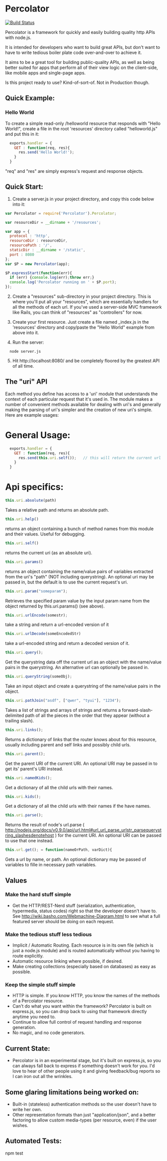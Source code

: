 # Percolator
[![Build
Status](https://secure.travis-ci.org/cainus/percolator.png?branch=master)](http://travis-ci.org/cainus/percolator)

Percolator is a framework for quickly and easily building quality http APIs with node.js.  

It is intended for developers who want to build great APIs, but don't want to
have to write tedious boiler plate code over-and-over to achieve it.

It aims to be a great tool for building public-quality APIs, as well as being
better suited for apps that perform all of their view logic on the client-side,
like mobile apps and single-page apps.

Is this project ready to use?  Kind-of-sort-of.  Not in Production though.

## Quick Example:

### Hello World
To create a simple read-only /helloworld resource that responds with "Hello
World!", create a file in the root 'resources' directory called "helloworld.js"
and put this in it:

```javascript
  exports.handler = {
    GET : function(req, res){
      res.send('Hello World!');
    }
  }
```

"req" and "res" are simply express's request and response objects.

## Quick Start:
1.  Create a server.js in your project directory, and copy this code below into it:

```javascript
var Percolator = require('Percolator').Percolator;

var resourceDir = __dirname + '/resources';

var app = {
  protocol : 'http',
  resourceDir : resourceDir,
  resourcePath : '/',
  staticDir : __dirname + '/static',
  port : 8080
};
var $P = new Percolator(app);

$P.expressStart(function(err){
  if (err) {console.log(err);throw err;}
  console.log('Percolator running on ' + $P.port);
});
```

2.  Create a "resources" sub-directory in your project directory.  This is where you'll put all your "resources", 
which are essentially handlers for all the methods of each url.  If you've used a server-side MVC framework like 
Rails, you can think of "resources" as "controllers" for now. 

3.  Create your first resource.  Just create a file named _index.js in the 'resources' directory and copy/paste 
the "Hello World" example from above into it.

4.  Run the server:
```
  node server.js
```

5.  Hit http://localhost:8080/ and be completely floored by the greatest API of all time.


## The "uri" API
Each method you define has access to a 'uri' module that understands the context of each particular request 
that it's used in.  The module makes a number of convenient methods available for dealing with uri's and 
generally making the parsing of uri's simpler and the creation of new uri's simple.  Here are example usages:

# General Usage:

```javascript
  exports.handler = {
    GET : function(req, res){
      res.send(this.uri.self());   // this will return the current url
    }
  }
```

# Api specifics:

```javascript
this.uri.absolute(path)
```
Takes a relative path and returns an absolute path.

```javascript
this.uri.help()
```
returns an object containing a bunch of method names from this module and their values.  Useful for debugging.


```javascript
this.uri.self()
```
returns the current uri (as an absolute uri).

```javascript
this.uri.params()
```
returns an object containing the name/value pairs of variables extracted from the uri's "path" (NOT 
including querystring).  An optional uri may be passed in, but the default is to use the current 
request's uri. 

```javascript
this.uri.param("someparam");
```
Retrieves the specified param value by the input param name from the object returned by this.uri.params() 
(see above).  

```javascript
this.uri.urlEncode(somestr);
```
take a string and return a url-encoded version of it

```javascript
this.uri.urlDecode(someEncodedStr)
```
take a url-encoded string and return a decoded version of it.


```javascript
this.uri.query();
```
Get the querystring data off the current url as an object with the name/value pairs in the querystring.  An 
alternative url can optionally be passed in.

```javascript
this.uri.queryString(someObj);
```
Take an input object and create a querystring of the name/value pairs in the object.

```javascript
this.uri.pathJoin("asdf", ["qwer", "tyui"], "1234");
```
Takes a list of strings and arrays of strings and returns a forward-slash-delimited path of all the pieces
in the order that they appear (without a trailing slash).


```javascript
this.uri.links();
```
Returns a dictionary of links that the router knows about for this resource, usually including parent and self
links and possibly child urls.

```javascript
this.uri.parent();
```
Get the parent URI of the current URI.  An optional URI may be passed in to get its' parent's URI instead.


```javascript
this.uri.namedKids();
```
Get a dictionary of all the child urls with their names.


```javascript
this.uri.kids();
```
Get a dictionary of all the child urls with their names if the have names.


```javascript
this.uri.parse();
```
Returns the result of node's url.parse ( http://nodejs.org/docs/v0.9.0/api/url.html#url_url_parse_urlstr_parsequerystring_slashesdenotehost ) 
for the current URI.  An optional URI can be passed to use that one instead.  



```javascript
this.url.get(); = function(nameOrPath, varDict){
```
Gets a url by name, or path.  An optional dictionary may be passed of variables to fille in necessary path variables.


## Values
### Make the hard stuff simple
* Get the HTTP/REST-Nerd stuff (serialization, authentication, hypermedia, status codes) right so 
that the developer doesn't have to.  See http://wiki.basho.com/Webmachine-Diagram.html to see what 
a full featured server should be doing on each request.

### Make the tedious stuff less tedious
* Implicit / Automatic Routing.  Each resource is in its own file (which is just a node.js module) and is routed 
automatically without you having to route explicitly.
* Automatic resource linking where possible, if desired.
* Make creating collections (especially based on databases) as easy as possible.

### Keep the simple stuff simple
* HTTP is simple.  If you know HTTP, you know the names of the methods of a Percolator resource.
* Can't do what you want within the framework?  Percolator is built on express.js, so you can 
drop back to using that framework directly anytime you need to.
* Continue to allow full control of request handling and response generation.
* No magic, and no code generators.

## Current State:
* Percolator is in an experimental stage, but it's built on express.js, so you 
can always fall back to express if something doesn't work for you.  I'd 
love to hear of other people using it and giving feedback/bug reports so I can 
iron out all the wrinkles.  

## Some glaring limitations being worked on:
* Built-in (stateless) authentication methods so the user doesn't have to write her own.
* Other representation formats than just "application/json", and a better factoring to 
allow custom media-types (per resource, even) if the user wishes.

## Automated Tests:
npm test
